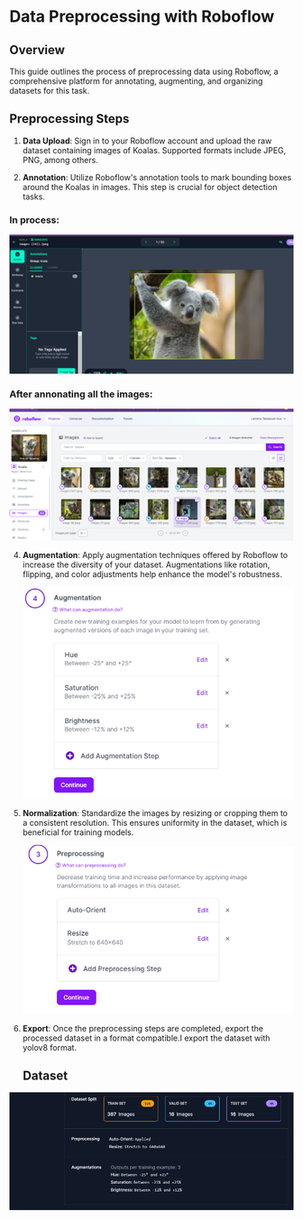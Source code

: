 
# Data Preprocessing with Roboflow

## Overview

This guide outlines the process of preprocessing data using Roboflow, a comprehensive platform for annotating, augmenting, and organizing datasets for this  task.

## Preprocessing Steps

1. **Data Upload**: Sign in to your Roboflow account and upload the  raw dataset containing images of Koalas. Supported formats include JPEG, PNG, among others.

2. **Annotation**: Utilize Roboflow's annotation tools to mark bounding boxes around the Koalas in  images. This step is crucial for object detection tasks.
   
  ###  In process:
  ![Image](https://github.com/Ava7i/ml_task_namespaceit/blob/dev/Assets/bounding_boxes.png)

   ### After annonating all the images:
   ![Image](https://github.com/Ava7i/ml_task_namespaceit/blob/dev/Assets/bounding_box.png)


4. **Augmentation**: Apply augmentation techniques offered by Roboflow to increase the diversity of your dataset. Augmentations like rotation, flipping, and color adjustments help enhance the model's robustness.

   ![Image](https://github.com/Ava7i/ml_task_namespaceit/blob/dev/Assets/augmentation.png)

5. **Normalization**: Standardize the images by resizing or cropping them to a consistent resolution. This ensures uniformity in the dataset, which is beneficial for training models.

     ![Image](https://github.com/Ava7i/ml_task_namespaceit/blob/dev/Assets/preprocessing.png)
   

7. **Export**: Once the preprocessing steps are completed, export the processed dataset in a format compatible.I export the dataset with yolov8 format.


   ## Dataset
   

 ![Image](https://github.com/Ava7i/ml_task_namespaceit/blob/dev/Assets/final_d.png)


